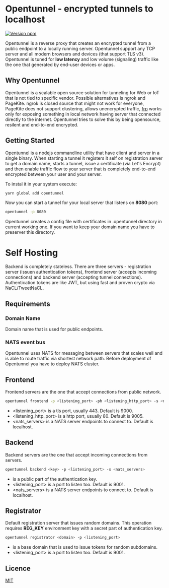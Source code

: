 # Opentunnel - encrypted tunnels to localhost
[![Version npm](https://img.shields.io/npm/v/opentunnel.svg?logo=npm)](https://www.npmjs.com/package/opentunnel)

Opentunnel is a reverse proxy that creates an encrypted tunnel from a public endpoint to a locally running server.
Opentunnel support any TCP server and all modern browsers and devices (that support TLS v3). Opentunnel is tuned for **low latency** and low volume (signaling) traffic like the one that generated by end-user devices or apps.

## Why Opentunnel
Opentunnel is a scalable open source solution for tunneling for Web or IoT that is not tied to specific vendor. Possible alternatives is ngrok and PageKite. ngrok is closed source that might not work for everyone, PageKite does not support clustering, allows unencrypted traffic, [frp](https://github.com/fatedier/frp) works only for exposing something in local network having server that connected directly to the internet. Opentunnel tries to solve this by being opensource, resilent and end-to-end encrypted.

## Getting Started
Opentunnel is a nodejs commandline utility that have client and server in a single binary. When starting a tunnel it registers it self on registration server to get a domain name, starts a tunnel, issue a certificate (via Let's Encrypt) and then enable traffic flow to your server that is completely end-to-end encrypted between your user and your server.

To instal it in your system execute:
```bash
yarn global add opentunnel
```

Now you can start a tunnel for your local server that listens on **8080** port:
```bash
opentunnel -p 8080
```

Opentunnel creates a config file with certificates in .opentunnel directory in current working one. If you want to keep your domain name you have to preserver this directory.

# Self Hosting
Backend is completely stateless. There are three servers - registration server (issuen authentication tokens), frontend server (accepts incoming connections) and backend server (accepting tunnel connections). Authentication tokens are like JWT, but using fast and proven crypto via NaCL/TweetNaCL.

## Requirements
### Domain Name
Domain name that is used for public endpoints.
### NATS event bus
Opentunnel uses NATS for messaging between servers that scales well and is able to route traffic via shortest network path. Before deployment of Opentunnel you have to deploy NATS cluster.

## Frontend
Frontend servers are the one that accept connections from public network.

```bash
opentunnel frontend -p <listening_port> -ph <listening_http_port> -s <nats_servers>
```
* <listening_port> is a tls port, usually 443. Default is 9000.
* <listening_http_port> is a http port, usually 80. Default is 9005.
* <nats_servers> is a NATS server endpoints to connect to. Default is localhost.

## Backend
Backend servers are the one that accept incoming connections from servers.
```bash
opentunnel backend <key> -p <listening_port> -s <nats_servers>
```

* <key> is a public part of the authentication key.
* <listening_port> is a port to listen too. Default is 9001.
* <nats_servers> is a NATS server endpoints to connect to. Default is localhost.

## Registrator
Default registration server that issues random domains. 
This operation requires **REG_KEY** environment key with a secret part of authentication key.

```bash
opentunnel registrator <domain> -p <listening_port>
```
* <host> is a base domain that is used to issue tokens for random subdomains.
* <listening_port> is a port to listen too. Default is 9001.

## Licence
[MIT](LICENSE)

